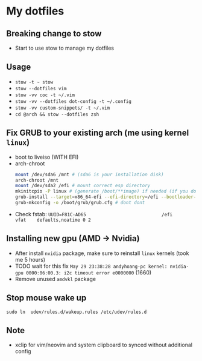 # My dotfiles

## Breaking change to stow

* Start to use stow to manage my dotfiles

## Usage
* `stow -t ~ stow`
* `stow --dotfiles vim`
* `stow -vv coc -t ~/.vim`
* `stow -vv --dotfiles dot-config -t ~/.config`
* `stow -vv custom-snippets/ -t ~/.vim`
* `cd @arch && stow --dotfiles zsh`


## Fix GRUB to your existing arch (me using kernel `linux`)
- boot to liveiso (WITH EFI)
- arch-chroot
    ```sh
    mount /dev/sda6 /mnt # (sda6 is your installation disk)
    arch-chroot /mnt
    mount /dev/sda2 /efi # mount correct esp directory
    mkinitcpio -P linux # (generate /boot/**image) if needed (if you dont mount esp to `/boot` you  cant) (me don't know why)
    grub-install --target=x86_64-efi --efi-directory=/efi --bootloader-id=arch_grub2 --recheck --debug # optional (fix grub menu entry), dont know when should yet
    grub-mkconfig -o /boot/grub/grub.cfg # dont dont
    ```
- Check fstab: `UUID=F81C-AD65                            /efi      vfat    defaults,noatime 0 2`

## Installing new gpu (AMD -> Nvidia)

* After install `nvidia` package, make sure to reinstall `linux` kernels (took me 5 hours)
* TODO wait for this fix `May 29 23:38:28 andyhoang-pc kernel: nvidia-gpu 0000:06:00.3: i2c timeout error e0000000` (1660)
* Remove unused `amdvkl` package

## Stop mouse wake up
 `sudo ln  udev/rules.d/wakeup.rules /etc/udev/rules.d`

## Note
- xclip for vim/neovim and system clipboard to synced without additional config
